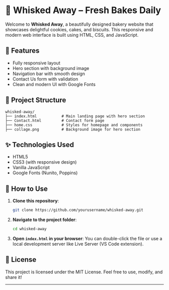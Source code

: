 # 🍚 Whisked Away – Fresh Bakes Daily

Welcome to **Whisked Away**, a beautifully designed bakery website that showcases delightful cookies, cakes, and biscuits. This responsive and modern web interface is built using HTML, CSS, and JavaScript.

## 🌟 Features

* Fully responsive layout
* Hero section with background image
* Navigation bar with smooth design
* Contact Us form with validation
* Clean and modern UI with Google Fonts

## 📂 Project Structure

```
whisked-away/
├── index.html           # Main landing page with hero section
├── Contact.html         # Contact form page
├── home.css             # Styles for homepage and components
├── collage.png          # Background image for hero section
```

## ✨ Technologies Used

* HTML5
* CSS3 (with responsive design)
* Vanilla JavaScript
* Google Fonts (Nunito, Poppins)

## 🔧 How to Use

1. **Clone this repository**:

   ```bash
   git clone https://github.com/yourusername/whisked-away.git
   ```

2. **Navigate to the project folder**:

   ```bash
   cd whisked-away
   ```

3. **Open ****`index.html`**** in your browser**:
   You can double-click the file or use a local development server like Live Server (VS Code extension).

## 💼 License

This project is licensed under the MIT License. Feel free to use, modify, and share it!

---
